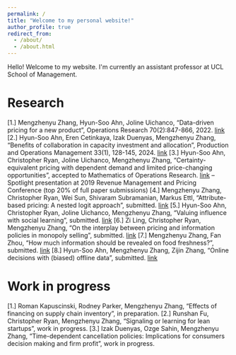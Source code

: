 ```yaml
---
permalink: /
title: "Welcome to my personal website!"
author_profile: true
redirect_from: 
  - /about/
  - /about.html
---
```


Hello! Welcome to my website. I'm currently an assistant professor at UCL School of Management.

Research
======
[1.] Mengzhenyu Zhang, Hyun-Soo Ahn, Joline Uichanco, “Data-driven pricing for a new product”, Operations Research 70(2):847-866, 2022. [link](https://pubsonline.informs.org/doi/abs/10.1287/opre.2021.2204)
[2.] Hyun-Soo Ahn, Eren Cetinkaya, Izak Duenyas, Mengzhenyu Zhang, “Benefits of collaboration in capacity investment and allocation”, Production and Operations Management 33(1), 128-145, 2024. [link](https://journals.sagepub.com/doi/10.1177/10591478231224918)
[3.] Hyun-Soo Ahn, Christopher Ryan, Joline Uichanco, Mengzhenyu Zhang, “Certainty-equivalent pricing with dependent demand and limited price-changing opportunities”, accepted to Mathematics of Operations Research. [link](https://pubsonline.informs.org/doi/abs/10.1287/moor.2022.0330)
– Spotlight presentation at 2019 Revenue Management and Pricing Conference (top 20% of full paper submissions)
[4.] Mengzhenyu Zhang, Christopher Ryan, Wei Sun, Shivaram Subramanian, Markus Ettl, “Attribute-based pricing: A nested logit approach”, submitted. [link](https://papers.ssrn.com/sol3/papers.cfm?abstract_id=4258247)
[5.] Hyun-Soo Ahn, Christopher Ryan, Joline Uichanco, Mengzhenyu Zhang, “Valuing influence with social learning”, submitted. [link](https://papers.ssrn.com/sol3/papers.cfm?abstract_id=4527310)
[6.] Zi Ling, Christopher Ryan, Mengzhenyu Zhang, “On the interplay between pricing and information policies in monopoly selling”, submitted. [link](https://papers.ssrn.com/sol3/papers.cfm?abstract_id=5047585)
[7.] Mengzhenyu Zhang, Fan Zhou, “How much information should be revealed on food freshness?”, submitted. [link](https://papers.ssrn.com/sol3/papers.cfm?abstract_id=5378554)
[8.] Hyun-Soo Ahn, Mengzhenyu Zhang, Zijin Zhang, “Online decisions with (biased) offline data”, submitted. [link](https://papers.ssrn.com/sol3/papers.cfm?abstract_id=5350921)

Work in progress
======
[1.] Roman Kapuscinski, Rodney Parker, Mengzhenyu Zhang, “Effects of financing on supply chain inventory”, in preparation.
[2.] Runshan Fu, Christopher Ryan, Mengzhenyu Zhang, “Signaling or learning for lean startups”, work in progress.
[3.] Izak Duenyas, Ozge Sahin, Mengzhenyu Zhang, “Time-dependent cancellation policies: Implications for consumers decision making and firm profit”, work in progress.


